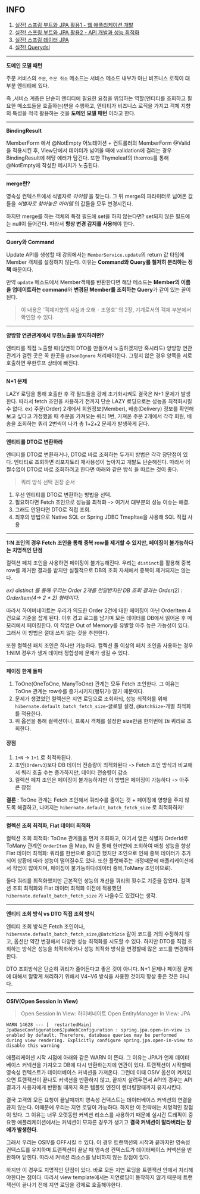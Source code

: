 ## INFO

1. [실전! 스프링 부트와 JPA 활용1 - 웹 애플리케이션 개발](https://www.inflearn.com/course/%EC%8A%A4%ED%94%84%EB%A7%81%EB%B6%80%ED%8A%B8-JPA-%ED%99%9C%EC%9A%A9-1/dashboard)
2. [실전! 스프링 부트와 JPA 활용2 - API 개발과 성능 최적화](https://www.inflearn.com/course/%EC%8A%A4%ED%94%84%EB%A7%81%EB%B6%80%ED%8A%B8-JPA-API%EA%B0%9C%EB%B0%9C-%EC%84%B1%EB%8A%A5%EC%B5%9C%EC%A0%81%ED%99%94/dashboard)
3. [실전! 스프링 데이터 JPA](https://www.inflearn.com/course/%EC%8A%A4%ED%94%84%EB%A7%81-%EB%8D%B0%EC%9D%B4%ED%84%B0-JPA-%EC%8B%A4%EC%A0%84)
4. [실전! Querydsl](https://www.inflearn.com/course/Querydsl-%EC%8B%A4%EC%A0%84)

---

**도메인 모델 패턴**

주문 서비스의 `주문`, `주문 취소` 메소드는 서비스 메소드 내부가 아닌 비즈니스 로직이 대부분 엔티티에 있다. 

즉 ,서비스 계층은 단순히 엔티티에 필요한 요청을 위임하는 역할(엔티티를 조회하고 필요한 메소드들을 호출하는)만을 수행하고, 엔티티가 비즈니스 로직을 가지고 객체 지향의 특성을 적극 활용하는 것을 **도메인 모델 패턴** 이라고 한다.

---
**BindingResult**

MemberForm 에서 @NotEmpty 어노테이션 + 컨트롤러의 MemberForm @Valid을 적용시킨 후, View단에서 데이터가 넘어올 때에 validation에 걸리는 경우 
BindingResult에 해당 에러가 담긴다. 또한 Thymeleaf의 th:erros를 통해 @NotEmpty에 작성한 메시지가 노출된다.

---

**merge란?**

영속성 컨텍스트에서 식별자로 *아이템* 을 찾는다. 그 뒤 merge의 파라미터로 넘어온 값들을 *식별자로 찾아놓은 아이템* 의 값들을 모두 변경시킨다.

하지만 merge를 하는 객체의 특정 필드에 set을 하지 않는다면? set되지 않은 필드에는 null이 들어간다. 
따라서 **항상 변경 감지를 사용**해야 한다. 

---

**Query와 Command**

Update API를 생성할 때 강의에서는 `MemberService.update`의 return 값 타입에 Member 객체를 설정하지 않는다. 
이유는 **Command와 Query를 철저히 분리하는 정책** 때문이다. 

만약 `update` 메소드에서 Member객체를 반환한다면 해당 메소드는
**Member의 이름을 업데이트하는 command**와 **변경된 Member를 조회하는 Query**가 같이 있는 꼴이 된다.

> 이 내용은 '객체지향의 사실과 오해 - 조영호' 의 2장, 기계로서의 객체 부분에서 확인할 수 있다.  
---

**양방향 연관관계에서 무한노출을 방지하려면?**

엔티티를 직접 노출할 때(당연히 DTO를 만들어서 노출하겠지만 혹시라도) 양방향 연관관계가 걸린 곳은 꼭 한곳을 `@JsonIgnore` 처리해야한다.
그렇지 않은 경우 양쪽을 서로 호출하면 무한루프 상태에 빠진다.

---

**N+1 문제**

LAZY 로딩을 통해 호출한 후 각 필드들을 강제 초기화시켜도 결국은 N+1 문제가 발생한다. 따라서 fetch 조인을 사용하기 전까지 단순 LAZY 로딩으로는 성능을 최적화시킬 수 없다.
ex) 주문(Order) 2개에서 회원정보(Member), 배송(Delivery) 정보를 확인해보고 싶다고 가정했을 때 주문을 가져오는 쿼리 1번, 가져온 주문 2개에서 각각 회원, 배송을 조회하는 쿼리 2번씩이 나가 총 1+2+2 문제가 발생하게 된다.

---

**엔티티를 DTO로 변환하라**

엔티티를 DTO로 변환하거나, DTO로 바로 조회하는 두가지 방법은 각각 장단점이 있다. 엔티티로 조회하면 리포지토리 재사용성이 높아지고 개발도 단순해진다. 따라서 어쩔수없이 DTO로 바로 조회하려고 한다면 아래와 같은 방식
을 따르는 것이 좋다.

> 쿼리 방식 선택 권장 순서
1. 우선 엔티티를 DTO로 변환하는 방법을 선택.
2. 필요하다면 Fetch 조인으로 성능을 최적화 -> 여기서 대부분의 성능 이슈는 해결.
3. 그래도 안된다면 DTO로 직접 조회.
4. 최후의 방법으로 Native SQL or Spring JDBC Tmepltae을 사용해 SQL 직접 사용

---

**1:N 조인의 경우 Fetch 조인을 통해 중복 row를 제거할 수 있지만, 페이징이 불가능하다는 치명적인 단점**

컬렉션 페치 조인을 사용하면 페이징이 불가능해진다. 우리는 `distinct`를 활용해 중복 row를 제거한 결과를 받지만 실질적으로 
DB의 조회 자체에서 중복이 제거되지는 않는다. 

*ex) distinct 를 통해 우리는 Order 2개를 전달받지만 DB 조회 결과는 Order(2) : OrderItem(4-> 2 * 2) 형태이다.*

따라서 하이버네이트는 우리가 의도한 Order 2건에 대한 페이징이 아닌 OrderItem 4건으로 기준을 잡게 된다. 이후 경고 로그를 남기며 모든 데이터를 DB에서 읽어온 후 메모리에서 페이징한다.
이 작업은 Out of Memory를 유발할 아주 높은 가능성이 있다. 그래서 이 방법은 절대 쓰지 않는 것을 추천한다.

또한 컬렉션 패치 조인은 하나만 가능하다. 컬렉션 둘 이상의 페치 조인을 사용하는 경우 1:N:M 경우가 생겨 데이터 정합성에 문제가 생길 수 있다.

---

**페이징 한계 돌파**

1. ToOne(OneToOne, ManyToOne) 관계는 모두 Fetch 조인한다. 그 이유는 ToOne 관계는 row수를 증가시키지(뻥튀기) 않기 때문이다.
2. 문제가 생겼었던 컬렉션은 지연 로딩으로 조회하되, 성능 최적화를 위해 `hibernate.default_batch_fetch_size`-글로벌 설정, `@BatchSize`-개별 최적화 를 적용한다.
3. 위 옵션을 통해 컬렉션이나, 프록시 객체를 설정한 size만큼 한꺼번에 `IN` 쿼리로 조회한다.

#### 장점 ####
1. `1+N` -> `1+1` 로 최적화된다.
2. 조인(`Orderv3`)보다 DB 데이터 전송량이 최적화된다 -> Fetch 조인 방식과 비교해서 쿼리 호출 수는 증가하지만, 데이터 전송량이 감소
3. 컬렉션 페치 조인은 페이징이 불가능하지만 이 방법은 페이징이 가능하다 -> 아주 큰 장점

**결론** : ToOne 관계는 Fetch 조인해서 쿼리수를 줄이는 것 + 페이징에 영향을 주지 않도록 해결하고, 나머지는 `hibernate.default_batch_fetch_size` 로 최적화하자!

---

**컬렉션 조회 최적화, Flat 데이터 최적화**

컬렉션 조회 최적화: ToOne 관계들을 먼저 조회하고, 여기서 얻은 식별자 OrderId로 ToMany 관계인 `OrderItem` 을 Map, IN 을 통해 한꺼번에 조회하여 매칭 성능을 향상
Flat 데이터 최적화: 쿼리를 한번으로 줄이긴 했지만 조인으로 인해 중복 데이터가 추가되어 상황에 따라 성능이 떨어질수도 있다. 또한 플랫해주는 과정때문에 애플리케이션에서 작업이 많아지며, 페이징이 불가능하다(데이터 중복,ToMany 조인이므로).

둘다 쿼리를 최적화했지만 근본적인 성능의 개선을 쿼리의 횟수로 기준을 잡았다. 컬렉션 조회 최적화와 Flat 데이터 최적화 이전에 적용했던 `hibernate.default_batch_fetch_size` 가 나을수도 있겠다는 생각.

---

**엔티티 조회 방식 vs DTO 직접 조회 방식**

엔티티 조회 방식은 Fetch 조인이나, `hibernate.default_batch_fetch_size`,`@BatchSzie` 같이 코드를 거의 수정하지 않고, 옵션만 약간 변경해서
다양한 성능 최적화를 시도할 수 있다. 하지만 DTO를 직접 조회하는 방식은 성능을 최적화하거나 성능 최적화 방식을 변경할때 많은 코드를 변경해야한다.

DTO 조회방식은 단순히 쿼리가 줄어든다고 좋은 것이 아니다. N+1 문제나 페이징 문제에 대해서 알맞게 처리하기 위해서 V4~V6 방식을 사용한 것이지 항상 좋은 것은 아니다.

---

**OSIV(Open Session In View)**

> Open Session In View: 하이버네이트
Open EntityManager In View: JPA

`WARN 14628 --- [  restartedMain] JpaBaseConfiguration$JpaWebConfiguration : spring.jpa.open-in-view is enabled by default.
Therefore, database queries may be performed during view rendering. Explicitly configure spring.jpa.open-in-view to disable this warning`

애플리케이션 시작 시점에 아래와 같은 WARN 이 뜬다. 그 이유는 JPA가 언제 데이터베이스 커넥션을 가져오고 DB에 다시 반환하는지에 연관이 있다. 
트랜잭션이 시작할때 영속성 컨텍스트가 데이터베이스 커넥션을 가져온다. 그런데 이때 OSIV 옵션이 켜저있으면 트랜잭션이 끝나도 커넥션을 반환하지 않고, 
끝까지 살려두면서 API의 경우는 API 결과가 사용자에게 반환될 때까지 혹은 템플릿 엔진이 렌더링할때까지 유지시킨다.

결국 고객의 모든 요청이 끝날때까지 영속성 컨텍스트는 데이터베이스 커넥션의 연결을 끊지 않는다. 이때문에 우리는 지연 로딩이 가능하다. 
하지만 이 전략에는 치명적인 장점이 있다. 그 이유는 너무 오랫동안 커넥션 리소스를 사용하기 때문에 실시간 트래픽이 중요한 애플리케이션에서는 커넥션이 모자른 경우가 생기고
**결국 커넥션이 말라버리는 장애가 발생한다.**

그래서 우리는 OSIV를 OFF시킬 수 있다. 이 경우 트랜잭션의 시작과 끝까지만 영속성 컨텍스트를 유지하며 
트랜잭션이 끝날 때 영속성 컨텍스트가 데이터베이스 커넥션을 반환하며 닫힌다. 따라서 커넥션 리소스를 낭비하지 않는 장점이 있다.

하지만 이 경우도 치명적인 단점이 있다. 바로 모든 지연 로딩을 트랜잭션 안에서 처리해야한다는 점이다. 따라서 view template에서는 지연로딩이 동작하지 않기 때문에
트랜잭션이 끝나기 전에 지연 로딩을 강제로 호출해야한다.